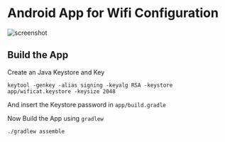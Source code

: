 # Android App for Wifi Configuration
![screenshot](screenshot_500.png "App Screenshot")
## Build the App
Create an Java Keystore and Key
```
keytool -genkey -alias signing -keyalg RSA -keystore app/wificat.keystore -keysize 2048
```
And insert the Keystore password in `app/build.gradle`

Now Build the App using `gradlew`
```
./gradlew assemble
```

